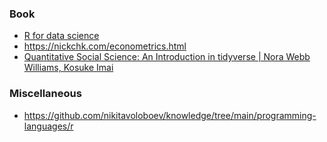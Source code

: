 ### Book

- [R for data science](https://github.com/hadley/r4ds)
- https://nickchk.com/econometrics.html
- [Quantitative Social Science: An Introduction in tidyverse | Nora Webb Williams, Kosuke Imai](https://twitter.com/IonShapiro/status/1561708169851723777)

### Miscellaneous

- https://github.com/nikitavoloboev/knowledge/tree/main/programming-languages/r